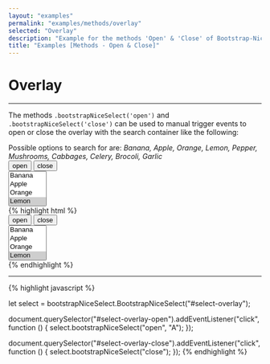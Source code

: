 ```yaml
---
layout: "examples"
permalink: "examples/methods/overlay"
selected: "Overlay"
description: "Example for the methods 'Open' & 'Close' of Bootstrap-Nice-Select - Gives an overview how to use the methods and how it looks like"
title: "Examples [Methods - Open & Close]"
---
```


# **Overlay**

---
The methods `.bootstrapNiceSelect('open')` and `.bootstrapNiceSelect('close')` can be used to manual trigger events to open or close the overlay with the search container like the following:

<div class="alert alert-light d-flex justify-content-start align-items-center font-size-13" role="alert">
        <i class="fa-solid fa-circle-info pe-2"></i>Possible options to search for are: <i class="ms-2">Banana, Apple, Orange, Lemon, Pepper, Mushrooms, Cabbages, Celery, Brocoli, Garlic</i>
</div>

<div class="container my-4 border rounded p-0">
    <div class="d-flex justify-content-start align-items-center m-4">
        <button type="button" class="btn btn-outline-primary me-2" id="methods-overlay-open">open</button>
        <button type="button" class="btn btn-outline-primary ms-2" id="methods-overlay-close">close</button>
    </div>
    <div class="p-5 border-bottom">
        <select multiple="multiple" id="methods-overlay">
            <option value="Banana">Banana</option>
            <option value="Apple">Apple</option>
            <option value="Orange">Orange</option>
            <option value="Lemon" selected="selected">Lemon</option>
            <option value="Pepper">Pepper</option>
            <option value="Mushrooms">Mushrooms</option>
            <option value="Cabbages">Cabbages</option>
            <option value="Celery">Celery</option>
            <option value="Garlic">Garlic</option>
            <option value="Brocoli">Brocoli</option>
        </select>
    </div>
    <div class="bg-highlight rounded">
{% highlight html %}
<div class="container">
    <div class="d-flex justify-content-start align-items-center m-4">
        <button type="button" class="btn btn-outline-primary me-2" id="select-overlay-open">open</button>
        <button type="button" class="btn btn-outline-primary ms-2" id="select-overlay-close">close</button>
    </div>
    <select multiple="multiple" id="select-overlay">
        <option value="Banana">Banana</option>
        <option value="Apple">Apple</option>
        <option value="Orange">Orange</option>
        <option value="Lemon" selected="selected">Lemon</option>
        <option value="Pepper">Pepper</option>
        <option value="Mushrooms">Mushrooms</option>
        <option value="Cabbages">Cabbages</option>
        <option value="Celery">Celery</option>
        <option value="Garlic">Garlic</option>
        <option value="Brocoli">Brocoli</option>
    </select>
</div>
{% endhighlight %}
<hr>
{% highlight javascript %}

let select = bootstrapNiceSelect.BootstrapNiceSelect("#select-overlay");

document.querySelector("#select-overlay-open").addEventListener("click", function () {
    select.bootstrapNiceSelect("open", "A");
});

document.querySelector("#select-overlay-close").addEventListener("click", function () {
    select.bootstrapNiceSelect("close");
});
{% endhighlight %}
    </div>
</div>